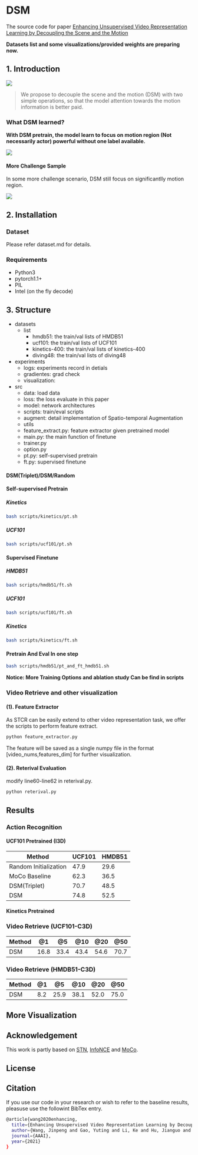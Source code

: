 # DSM

The source code for paper [Enhancing Unsupervised Video Representation Learning by Decoupling the Scene and the Motion](https://arxiv.org/pdf/2009.05757.pdf)

__Datasets list and some visualizations/provided weights are preparing now.__

## 1. Introduction

![](figures/ppl.png)
> We propose to decouple the scene and the motion (DSM) with two simple operations, so that the model attention towards the motion information is better paid. 



###  What DSM learned?

**With DSM pretrain, the model learn to focus on motion region (Not necessarily actor) powerful without one label available.**

![](figures/example1.gif)

#### More Challenge Sample

In some more challenge scenario, DSM still focus on significantlly motion region.

![](figures/example2.gif)

## 2. Installation

### Dataset

Please refer dataset.md for details.

### Requirements
- Python3
- pytorch1.1+
- PIL
- Intel (on the fly decode)

## 3. Structure
- datasets
    - list
        - hmdb51: the train/val lists of HMDB51
        - ucf101: the train/val lists of UCF101
        - kinetics-400: the train/val lists of kinetics-400
        - diving48: the train/val lists of diving48
- experiments
    - logs: experiments record in detials
    - gradientes:  grad check
    - visualization:
- src
    - data: load data
    - loss: the loss evaluate in this paper
    - model: network architectures
    - scripts: train/eval scripts
    - augment: detail implementation of Spatio-temporal Augmentation
    - utils
    - feature_extract.py: feature extractor given pretrained model
    - main.py: the main function of finetune
    - trainer.py
    - option.py
    - pt.py: self-supervised pretrain
    - ft.py: supervised finetune



#### DSM(Triplet)/DSM/Random
#### Self-supervised Pretrain
##### Kinetics
```bash
bash scripts/kinetics/pt.sh
```
##### UCF101
```bash
bash scripts/ucf101/pt.sh
```
#### Supervised Finetune
##### HMDB51
```bash
bash scripts/hmdb51/ft.sh
```
##### UCF101
```bash
bash scripts/ucf101/ft.sh
```
##### Kinetics
```bash
bash scripts/kinetics/ft.sh
```

#### Pretrain And Eval In one step
```bash
bash scripts/hmdb51/pt_and_ft_hmdb51.sh
```

**Notice: More Training Options and ablation study Can be find in scripts**

### Video Retrieve and other visualization

#### (1). Feature Extractor
As STCR can be easily extend to other video representation task, we offer the scripts to perform feature extract.
```bash
python feature_extractor.py
```

The feature will be saved as a single numpy file in the format [video_nums,features_dim] for further visualization.

#### (2). Reterival Evaluation
modify line60-line62 in reterival.py.
```bash
python reterival.py
```

## Results
### Action Recognition
#### UCF101 Pretrained (I3D)
|  Method   | UCF101  | HMDB51 |
|  ----  | ----  | ---- |
| Random Initialization  | 47.9 | 29.6| 
| MoCo Baseline | 62.3 | 36.5| 
| DSM(Triplet) | 70.7 |48.5|
| DSM  | 74.8 | 52.5| 

#### Kinetics Pretrained

### Video Retrieve (UCF101-C3D)
|  Method   | @1  | @5 | @10| @20|@50 |
|  ----  | ----  | ---- | ---- | ---- | ---- |
| DSM  | 16.8 | 33.4| 43.4 |54.6|70.7|

### Video Retrieve (HMDB51-C3D)
|  Method   | @1  | @5 | @10| @20|@50 |
|  ----  | ----  | ---- | ---- | ---- | ---- |
| DSM  | 8.2 | 25.9| 38.1 |52.0|75.0|

## More Visualization

## Acknowledgement
This work is partly based on [STN](), [InfoNCE]() and [MoCo]().

## License

## Citation

If you use our code in your research or wish to refer to the baseline results, pleasuse use the followint BibTex entry.

```bash
@article{wang2020enhancing,
  title={Enhancing Unsupervised Video Representation Learning by Decoupling the Scene and the Motion},
  author={Wang, Jinpeng and Gao, Yuting and Li, Ke and Hu, Jianguo and Jiang, Xinyang and Guo, Xiaowei and Ji, Rongrong and Sun, Xing},
  journal={AAAI},
  year={2021}
}
```